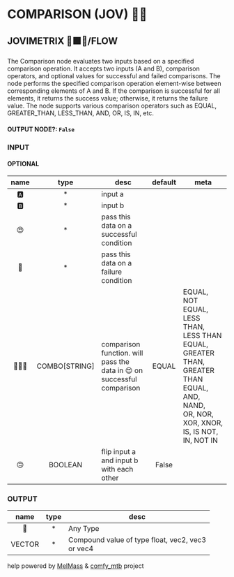# COMPARISON (JOV) 🕵🏽

## JOVIMETRIX 🔺🟩🔵/FLOW

The Comparison node evaluates two inputs based on a specified comparison operation. It accepts two inputs (A and B), comparison operators, and optional values for successful and failed comparisons. The node performs the specified comparison operation element-wise between corresponding elements of A and B. If the comparison is successful for all elements, it returns the success value; otherwise, it returns the failure value. The node supports various comparison operators such as EQUAL, GREATER_THAN, LESS_THAN, AND, OR, IS, IN, etc.

#### OUTPUT NODE?: `False`

### INPUT

#### OPTIONAL

name|type|desc|default|meta
:---:|:---:|---|:---:|---
🅰️| * | input a |  | 
🅱️| * | input b |  | 
😍| * | pass this data on a successful<br>condition |  | 
🥵| * | pass this data on a failure<br>condition |  | 
🕵🏽‍♀️| COMBO[STRING] | comparison function. will pass the<br>data in 😍 on successful comparison | EQUAL | EQUAL, NOT EQUAL, LESS THAN, LESS THAN EQUAL,<br>GREATER THAN, GREATER THAN EQUAL, AND, NAND,<br>OR, NOR, XOR, XNOR, IS, IS NOT, IN, NOT IN
🙃| BOOLEAN | flip input a and input b with each<br>other | False | 

### OUTPUT

name|type|desc
:---:|:---:|---
🔮| * | Any Type 
VECTOR| * | Compound value of type float, vec2, vec3<br>or vec4 

help powered by [MelMass](https://github.com/melMass) & [comfy_mtb](https://github.com/melMass/comfy_mtb) project